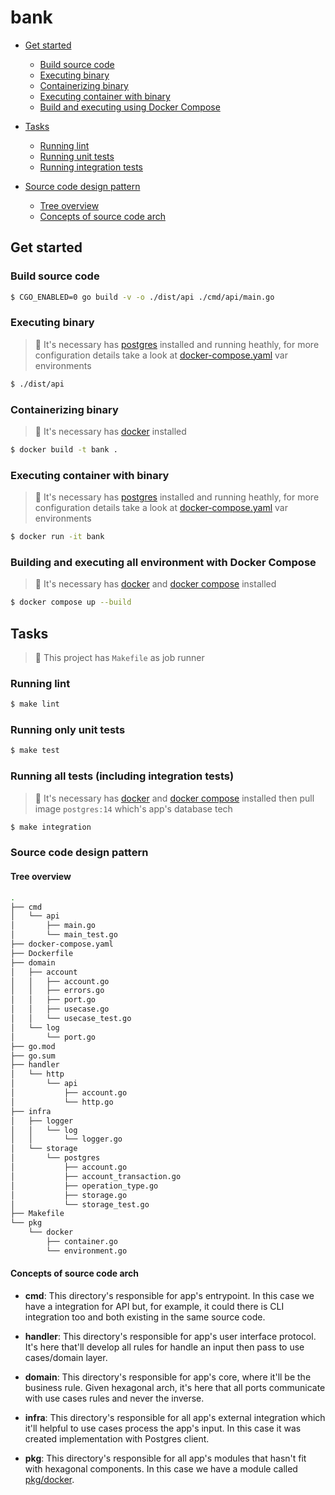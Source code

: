 # bank

- [Get started](#get-started)
  - [Build source code](#build-source-code)
  - [Executing binary](#executing-binary)
  - [Containerizing binary](#containerizing-binary)
  - [Executing container with binary](#executing-container-with-binary)
  - [Build and executing using Docker Compose](#building-and-executing-all-environment-with-docker-compose)
  
- [Tasks](#tasks)
  - [Running lint](#running-lint)
  - [Running unit tests](#running-only-unit-tests)
  - [Running integration tests](#running-all-tests-including-integration-tests)

- [Source code design pattern](#source-code-design-pattern)
  - [Tree overview](#tree-overview)
  - [Concepts of source code arch](#concepts-of-source-code-arch)

## Get started

### Build source code
```sh
$ CGO_ENABLED=0 go build -v -o ./dist/api ./cmd/api/main.go
```

### Executing binary

> :balloon: It's necessary has [postgres](https://www.postgresql.org/) installed and running heathly, for more configuration details 
take a look at [docker-compose.yaml]() var environments

```sh
$ ./dist/api
```

### Containerizing binary

> :balloon: It's necessary has [docker](https://www.docker.com/get-started/) installed

```sh
$ docker build -t bank .
```

### Executing container with binary

> :balloon: It's necessary has [postgres](https://www.postgresql.org/) installed and running heathly, for more configuration details 
take a look at [docker-compose.yaml]() var environments

```sh
$ docker run -it bank
```

### Building and executing all environment with Docker Compose

> :balloon: It's necessary has [docker](https://www.docker.com/get-started/) and [docker compose](https://docs.docker.com/compose/) installed

```sh
$ docker compose up --build
```

## Tasks

> :balloon: This project has `Makefile` as job runner

### Running lint
```sh
$ make lint
```

### Running only unit tests
```sh
$ make test
```

### Running all tests (including integration tests)

> :balloon: It's necessary has [docker](https://www.docker.com/get-started/) and [docker compose](https://docs.docker.com/compose/) installed then
pull image `postgres:14` which's app's database tech

```sh
$ make integration
```

### Source code design pattern

#### Tree overview

```sh
.
├── cmd
│   └── api
│       ├── main.go
│       └── main_test.go
├── docker-compose.yaml
├── Dockerfile
├── domain
│   ├── account
│   │   ├── account.go
│   │   ├── errors.go
│   │   ├── port.go
│   │   ├── usecase.go
│   │   └── usecase_test.go
│   └── log
│       └── port.go
├── go.mod
├── go.sum
├── handler
│   └── http
│       └── api
│           ├── account.go
│           └── http.go
├── infra
│   ├── logger
│   │   └── log
│   │       └── logger.go
│   └── storage
│       └── postgres
│           ├── account.go
│           ├── account_transaction.go
│           ├── operation_type.go
│           ├── storage.go
│           └── storage_test.go
├── Makefile
└── pkg
    └── docker
        ├── container.go
        └── environment.go
```

#### Concepts of source code arch

- **cmd**: This directory's responsible for app's entrypoint. In this case we have a integration for API but, for example, it could there is CLI 
integration too and both existing in the same source code.

- **handler**: This directory's responsible for app's user interface protocol. It's here that'll develop all rules for handle an input then pass to use cases/domain layer.

- **domain**: This directory's responsible for app's core, where it'll be the business rule. Given hexagonal arch, it's here that all ports communicate with use cases rules and never the inverse.

- **infra**: This directory's responsible for all app's external integration which it'll helpful to use cases process the app's input. In this case it was created implementation with Postgres client.

- **pkg**: This directory's responsible for all app's modules that hasn't fit with hexagonal components. In this case we have a module called [pkg/docker](https://github.com/guiferpa/bank/tree/main/pkg/docker).
